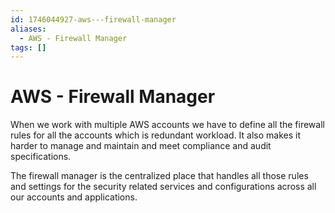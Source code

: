 ```yaml
---
id: 1746044927-aws---firewall-manager
aliases:
  - AWS - Firewall Manager
tags: []
---
```


# AWS - Firewall Manager

When we work with multiple AWS accounts we have to define all the firewall rules for all the accounts which is redundant workload. It also makes it harder to manage and maintain and meet compliance and audit specifications.

The firewall manager is the centralized place that handles all those rules and settings for the security related services and configurations across all our accounts and applications.

